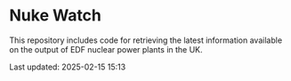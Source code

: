 # Nuke Watch

This repository includes code for retrieving the latest information available on the output of EDF nuclear power plants in the UK.

Last updated: 2025-02-15 15:13